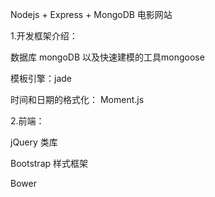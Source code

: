 Nodejs + Express + MongoDB 电影网站

1.开发框架介绍：

数据库 mongoDB 以及快速建模的工具mongoose

模板引擎：jade

时间和日期的格式化： Moment.js

2.前端： 

jQuery 类库

Bootstrap 样式框架

Bower

